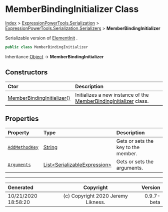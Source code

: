 ﻿# MemberBindingInitializer Class

[Index](../index.md) > [ExpressionPowerTools.Serialization](ExpressionPowerTools.Serialization.a.md) > [ExpressionPowerTools.Serialization.Serializers](ExpressionPowerTools.Serialization.Serializers.n.md) > **MemberBindingInitializer**

Serializable version of [ElementInit](https://docs.microsoft.com/dotnet/api/system.linq.expressions.elementinit) .

```csharp
public class MemberBindingInitializer
```

Inheritance [Object](https://docs.microsoft.com/dotnet/api/system.object) → **MemberBindingInitializer**

## Constructors

| Ctor | Description |
| :-- | :-- |
| [MemberBindingInitializer()](ExpressionPowerTools.Serialization.Serializers.MemberBindingInitializer.ctor.md#memberbindinginitializer) | Initializes a new instance of the [MemberBindingInitializer](ExpressionPowerTools.Serialization.Serializers.MemberBindingInitializer.cs.md) class. |
## Properties

| Property | Type | Description |
| :-- | :-- | :-- |
| [`AddMethodKey`](ExpressionPowerTools.Serialization.Serializers.MemberBindingInitializer.AddMethodKey.prop.md) | [String](https://docs.microsoft.com/dotnet/api/system.string) | Gets or sets the key to the member. |
| [`Arguments`](ExpressionPowerTools.Serialization.Serializers.MemberBindingInitializer.Arguments.prop.md) | [List&lt;SerializableExpression>](https://docs.microsoft.com/dotnet/api/system.collections.generic.list-1) | Gets or sets the arguments. |


---

| Generated | Copyright | Version |
| :-- | :-: | --: |
| 10/21/2020 18:58:20 | (c) Copyright 2020 Jeremy Likness. | 0.9.7-beta |
